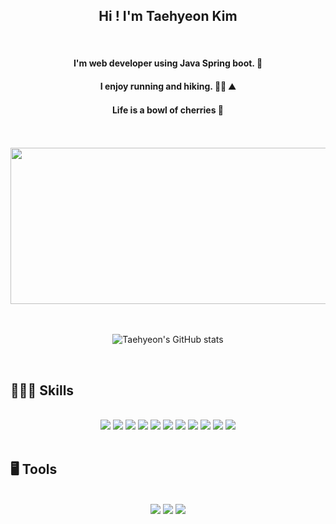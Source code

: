 ## <div align="center"> Hi ! I'm Taehyeon Kim</div>
</br>

#### <div align="center">I'm web developer using Java Spring boot. 👋</div> 
#### <div align="center">I enjoy running and hiking. 🏃🏻 ⛰</div>
#### <div align="center">Life is a bowl of cherries 🍒</div>


</br>
</br>

<div align="center">
<img src="https://user-images.githubusercontent.com/101050600/166723383-2428f2e9-4fb0-4521-b21f-3618e4c8a9d3.jpeg" width="900" height="250">
  
</br>
</br>
</br>
  
![Taehyeon's GitHub stats](https://github-readme-stats.vercel.app/api?username=taetoo&show_icons=true&theme=graywhite)
  
</div>  
</br>

## 🧑🏻‍💻 Skills
</br>
<div align="center">
<img src="https://img.shields.io/badge/java-%23ED8B00?style=for-the-badge&logo=java&logoColor=white">
<img src="https://img.shields.io/badge/spring-%236DB33F?style=for-the-badge&logo=spring&logoColor=white">
<img src="https://img.shields.io/badge/Gradle-02303A?style=for-the-badge&logo=Gradle&logoColor=white">
<img src="https://img.shields.io/badge/JWT-black?style=for-the-badge&logo=JSON%20web%20tokens">
<img src="https://img.shields.io/badge/Linux-FCC624?style=for-the-badge&logo=linux&logoColor=black">
<img src="https://img.shields.io/badge/Ubuntu-E95420?style=for-the-badge&logo=Ubuntu&logoColor=white">
<img src="https://img.shields.io/badge/AWS-%23FF9900?style=for-the-badge&logo=amazon-aws&logoColor=white">
<img src="https://img.shields.io/badge/mysql-%2300f?style=for-the-badge&logo=mysql&logoColor=white">
<img src="https://img.shields.io/badge/Amazon S3-569A31?style=for-the-badge&logo=Amazon S3&logoColor=white">
<img src="https://img.shields.io/badge/FileZilla-BF0000?style=for-the-badge&logo=FileZilla&logoColor=white">
<img src="https://img.shields.io/badge/WebRTC-333333?style=for-the-badge&logo=WebRTC&logoColor=white">
</div>  
</br>

## 🖥 Tools 
</br>
<div align="center">
<img src="https://img.shields.io/badge/IntelliJ IDEA-000000?style=for-the-badge&logo=IntelliJIDEA&logoColor=white">
<img src="https://img.shields.io/badge/GitHub-181717?style=for-the-badge&logo=GitHub&logoColor=white">
<img src="https://img.shields.io/badge/Sourcetree-0052CC?style=for-the-badge&logo=Sourcetree&logoColor=white">   
</div>
